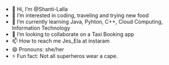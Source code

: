 - 👋 Hi, I’m @Shanti-Lalla
- 👀 I’m interested in coding, traveling and trying new food
- 🌱 I’m currently learning Java, Pyhton, C++, Cloud Computing, Information Technology
- 💞️ I’m looking to collaborate on a Taxi Booking app
- 📫 How to reach me Jes_Ela at instaram
- 😄 Pronouns: she/her
- ⚡ Fun fact: Not all superheros wear a cape. 

<!---
Shanti-Lalla/Shanti-Lalla is a ✨ special ✨ repository because its `README.md` (this file) appears on your GitHub profile.
You can click the Preview link to take a look at your changes.
--->
